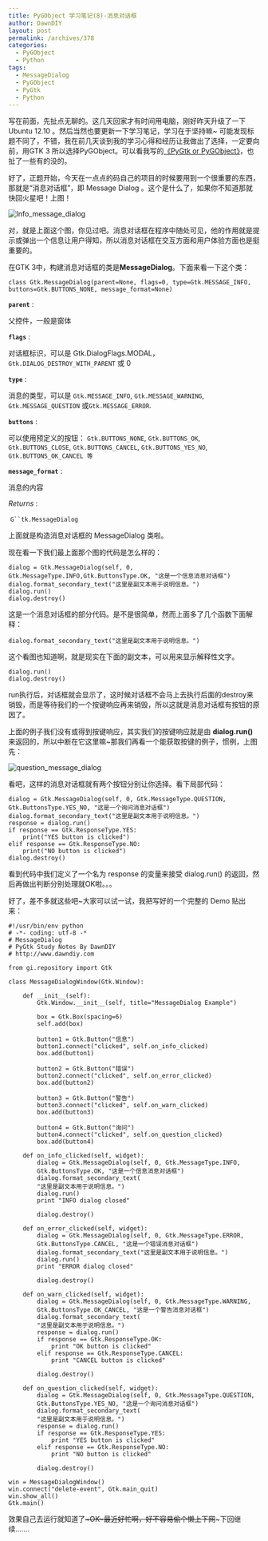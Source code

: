 ```yaml
---
title: PyGObject 学习笔记(8)-消息对话框
author: DawnDIY
layout: post
permalink: /archives/378
categories:
  - PyGObject
  - Python
tags:
  - MessageDialog
  - PyGObject
  - PyGtk
  - Python
---
```


写在前面，先扯点无聊的。这几天回家才有时间用电脑，刚好昨天升级了一下 Ubuntu 12.10 。然后当然也要更新一下学习笔记，学习在于坚持嘛~ 可能发现标题不同了，不错，我在前几天谈到我的学习心得和经历让我做出了选择，一定要向前，用GTK 3 所以选择PyGObject。可以看我写的[《PyGtk or PyGObject》][1]，也扯了一些有的没的。

 [1]: http://www.dawndiy.com/archives/373 "PyGTK or PyGObject"

好了，正题开始，今天在一点点的码自己的项目的时候要用到一个很重要的东西，那就是“消息对话框”，即 Message Dialog 。这个是什么了，如果你不知道那就快回火星吧！上图！

![][2]

 [2]: http://i.imgur.com/u9Xjl.png "Info_message_dialog"

对，就是上面这个图，你见过吧。消息对话框在程序中随处可见，他的作用就是提示或弹出一个信息让用户得知，所以消息对话框在交互方面和用户体验方面也是挺重要的。



在GTK 3中，构建消息对话框的类是**MessageDialog**。下面来看一下这个类：

    class Gtk.MessageDialog(parent=None, flags=0, type=Gtk.MESSAGE_INFO, buttons=Gtk.BUTTONS_NONE, message_format=None)

  **`parent`** :

父控件，一般是窗体

**`flags`** :

对话框标识，可以是 Gtk.DialogFlags.MODAL，`Gtk.DIALOG_DESTROY_WITH_PARENT` 或 0

**`type`** :

消息的类型，可以是 `Gtk.MESSAGE_INFO`, `Gtk.MESSAGE_WARNING`, `Gtk.MESSAGE_QUESTION` 或`Gtk.MESSAGE_ERROR`.

**`buttons`** :

可以使用预定义的按钮： `Gtk.BUTTONS_NONE`, `Gtk.BUTTONS_OK`, `Gtk.BUTTONS_CLOSE`, `Gtk.BUTTONS_CANCEL`, `Gtk.BUTTONS_YES_NO`, `Gtk.BUTTONS_OK_CANCEL 等
`

**`message_format`** :

消息的内容

*Returns* :

 `G``tk.MessageDialog`

上面就是构造消息对话框的 MessageDialog 类啦。

现在看一下我们最上面那个图的代码是怎么样的：

    dialog = Gtk.MessageDialog(self, 0, Gtk.MessageType.INFO,Gtk.ButtonsType.OK, "这是一个信息消息对话框")
    dialog.format_secondary_text("这里是副文本用于说明信息。")
    dialog.run()
    dialog.destroy()

这是一个消息对话框的部分代码。是不是很简单，然而上面多了几个函数下面解释：

    dialog.format_secondary_text("这里是副文本用于说明信息。")

这个看图也知道啊，就是现实在下面的副文本，可以用来显示解释性文字。

    dialog.run()
    dialog.destroy()

run执行后，对话框就会显示了，这时候对话框不会马上去执行后面的destroy来销毁，而是等待我们的一个按键响应再来销毁，所以这就是消息对话框有按钮的原因了。

上面的例子我们没有或得到按键响应，其实我们的按键响应就是由 **dialog.run()** 来返回的，所以中断在它这里嘛~那我们再看一个能获取按键的例子，惯例，上图先：

![][3]

 [3]: http://i.imgur.com/0qnC7.png "question_message_dialog"

看吧，这样的消息对话框就有两个按钮分别让你选择。看下局部代码：

    dialog = Gtk.MessageDialog(self, 0, Gtk.MessageType.QUESTION, Gtk.ButtonsType.YES_NO, "这是一个询问消息对话框")
    dialog.format_secondary_text("这里是副文本用于说明信息。")
    response = dialog.run()
    if response == Gtk.ResponseType.YES:
    	print("YES button is clicked")
    elif response == Gtk.ResponseType.NO:
    	print("NO button is clicked")
    dialog.destroy()

看到代码中我们定义了一个名为 response 的变量来接受 dialog.run() 的返回，然后再做出判断分别处理就OK啦。。。

好了，差不多就这些吧~大家可以试一试，我把写好的一个完整的 Demo 贴出来：

    #!/usr/bin/env python
    # -*- coding: utf-8 -*
    # MessageDialog
    # PyGtk Study Notes By DawnDIY
    # http://www.dawndiy.com 
    
    from gi.repository import Gtk
    
    class MessageDialogWindow(Gtk.Window):
    
    	def __init__(self):
    		Gtk.Window.__init__(self, title="MessageDialog Example")
    
    		box = Gtk.Box(spacing=6)
    		self.add(box)
    
    		button1 = Gtk.Button("信息")
    		button1.connect("clicked", self.on_info_clicked)
    		box.add(button1)
    
    		button2 = Gtk.Button("错误")
    		button2.connect("clicked", self.on_error_clicked)
    		box.add(button2)
    
    		button3 = Gtk.Button("警告")
    		button3.connect("clicked", self.on_warn_clicked)
    		box.add(button3)
    
    		button4 = Gtk.Button("询问")
    		button4.connect("clicked", self.on_question_clicked)
    		box.add(button4)
    
    	def on_info_clicked(self, widget):
    		dialog = Gtk.MessageDialog(self, 0, Gtk.MessageType.INFO,
    		Gtk.ButtonsType.OK, "这是一个信息消息对话框")
    		dialog.format_secondary_text(
    		"这里是副文本用于说明信息。")
    		dialog.run()
    		print "INFO dialog closed"
    
    		dialog.destroy()
    
    	def on_error_clicked(self, widget):
    		dialog = Gtk.MessageDialog(self, 0, Gtk.MessageType.ERROR,
    		Gtk.ButtonsType.CANCEL, "这是一个错误消息对话框")
    		dialog.format_secondary_text("这里是副文本用于说明信息。")
    		dialog.run()
    		print "ERROR dialog closed"
    
    		dialog.destroy()
    
    	def on_warn_clicked(self, widget):
    		dialog = Gtk.MessageDialog(self, 0, Gtk.MessageType.WARNING,
    		Gtk.ButtonsType.OK_CANCEL, "这是一个警告消息对话框")
    		dialog.format_secondary_text(
    		"这里是副文本用于说明信息。")
    		response = dialog.run()
    		if response == Gtk.ResponseType.OK:
    			print "OK button is clicked"
    		elif response == Gtk.ResponseType.CANCEL:
    			print "CANCEL button is clicked"
    
    		dialog.destroy()
    
    	def on_question_clicked(self, widget):
    		dialog = Gtk.MessageDialog(self, 0, Gtk.MessageType.QUESTION,
    		Gtk.ButtonsType.YES_NO, "这是一个询问消息对话框")
    		dialog.format_secondary_text(
    		"这里是副文本用于说明信息。")
    		response = dialog.run()
    		if response == Gtk.ResponseType.YES:
    			print "YES button is clicked"
    		elif response == Gtk.ResponseType.NO:
    			print "NO button is clicked"
    
    		dialog.destroy()
    
    win = MessageDialogWindow()
    win.connect("delete-event", Gtk.main_quit)
    win.show_all()
    Gtk.main()

效果自己去运行就知道了~~~OK~最近好忙啊，好不容易偷个懒上下网~~~下回继续…….

 

 

 

 
